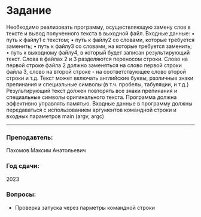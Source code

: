 # Задание
Необходимо реализовать программу, осуществляющую замену слов в тексте и вывод полученного текста в выходной файл.
Входные данные:
•	путь к файлу1 с текстом;
•	путь к файлу2 со словами, которые требуется заменить;
•	путь к файлу3 со словами, на которые требуется заменить;
•	путь к выходному файлу4, в который будет записан результирующий текст.
Слова в файлах 2 и 3 разделяются переносом строки. Слово на первой строке файла 2 должно заменяться на слово первой строки файла 3, слово на второй строке - на соответствующее слово второй строки и т.д.
Текст может включать английские буквы, различные знаки препинания и специальные символы (в т.ч. пробелы, табуляции, и т.д.)
Результирующий текст должен повторять все знаки препинания и специальные символы оригинального текста.
Программа должна эффективно управлять памятью.
Входные данные в программу должны передаваться с использованием аргументов командной строки и входных параметров main (argv, argc)

---
### Преподавтель: 
 Пахомов Максим Анатольевич
### Год сдачи: 
 2023
### Вопросы: 
- Проверка запуска через парметры командной строки